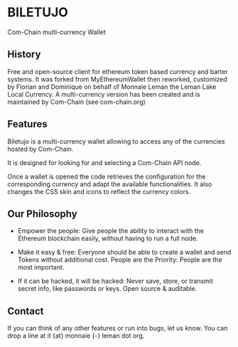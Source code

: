 # BILETUJO #

Com-Chain multi-currency Wallet


## History

Free and open-source client for ethereum token based currency and
barter systems.  It was forked from MyEthereumWallet then reworked,
customized by Florian and Dominique on behalf of Monnaie Leman the
Leman Lake Local Currency. A multi-currency version has been created
and is maintained by Com-Chain (see com-chain.org)


## Features

Biletujo is a multi-currency wallet allowing to access any of the
currencies hosted by Com-Chain.

It is designed for looking for and selecting a Com-Chain API node.

Once a wallet is opened the code retrieves the configuration for the
corresponding currency and adapt the available functionalities. It
also changes the CSS skin and icons to reflect the currency colors.


## Our Philosophy

- Empower the people: Give people the ability to interact with the
  Ethereum blockchain easily, without having to run a full node.

- Make it easy & free: Everyone should be able to create a wallet and
  send Tokens without additional cost.  People are the Priority: People
  are the most important.

- If it can be hacked, it will be hacked: Never save, store, or
  transmit secret info, like passwords or keys. Open source &
  auditable.


## Contact

If you can think of any other features or run into bugs, let us
know. You can drop a line at it {at} monnaie {-} leman dot org.
